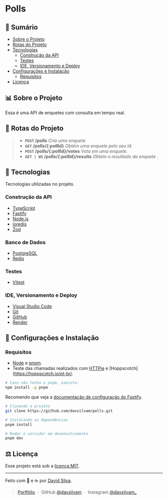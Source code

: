 # Polls

## :bookmark: **Sumário**
- [Sobre o Projeto](#bar_chart-sobre-o-projeto)
- [Rotas do Projeto](#file_folder-rotas-do-projeto)
- [Tecnologias](#wrench-tecnologias)
   - [Construção da API](#construção-da-api)
   - [Testes](#testes)
   - [IDE, Versionamento e Deploy](#ide-versionamento-e-deploy)
- [Configurações e Instalação](#rocket-configurações-e-instalação)
     - [Requisitos](#requisitos)
- [Licença](#balance_scale-licença)

## :bar_chart: **Sobre o Projeto**

Essa é uma API de enquetes com consulta em tempo real. 

## :file_folder: Rotas do Projeto

> - **`POST` /polls** _Cria uma enquete._
> - **`GET` /polls/{:pollId}** _Obtém uma enquete pelo seu Id._
> - **`POST` /polls/{:pollId}/votes** _Vota em uma enquete._
> - **`GET | WS` /polls/{:pollId}/results** _Obtém o resultado da enquete ._

## :wrench: **Tecnologias**

Tecnologias utilizadas no projeto.

### **Construção da API**

- [TypeScript](https://www.typescriptlang.org)
- [Fastify](https://fastify.dev)
- [Node.js](https://nodejs.org/en)
- [ioredis](https://github.com/redis/ioredis)
- [Zod](https://zod.dev)

### **Banco de Dados**

- [PostgreSQL](https://www.postgresql.org)
- [Redis](https://redis.io/)

### **Testes**

- [Vitest](https://vitest.dev)

### **IDE, Versionamento e Deploy**

- [Visual Studio Code](https://code.visualstudio.com)
- [Git](https://git-scm.com)
- [GitHub](https://github.com)
- [Render](https://render.com)

## :rocket: **Configurações e Instalação**

### Requisitos

- [Node](https://nodejs.org/) e [pnpm](https://pnpm.io/pt/).
- Teste das chamadas realizados com [HTTPie](https://httpie.io/desktop) e [Hoppscotch](https://hoppscotch.io/pt-br/.

```sh
# Caso não tenha o pnpm, execute:
npm install -g pnpm
```

Recomendo que veja a [documentação de configuração do Fastify](https://fastify.dev/docs/latest/Reference/).

```sh
# Clonando o projeto
git clone https://github.com/davsilvam/polls.git

# Instalando as dependências
pnpm install

# Rodar o servidor em desenvolvimento
pnpm dev
```

## :balance_scale: **Licença**

Esse projeto está sob a [licença MIT](https://github.com/davsilvam/polls/blob/main/LICENSE.md).

---

Feito com 💚 e ☕ por <a href="https://www.linkedin.com/in/davsilvam/">David Silva</a>.

> [Portfólio](https://davidsilvam.vercel.app) &nbsp;&middot;&nbsp;
> GitHub [@davsilvam](https://github.com/davsilvam) &nbsp;&middot;&nbsp;
> Instagram [@davsilvam_](https://www.instagram.com/davsilvam_/)
